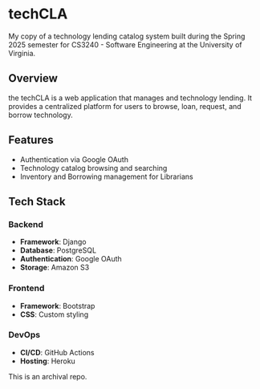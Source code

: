 # techCLA

My copy of a technology lending catalog system built during the Spring 2025 semester for CS3240 - Software Engineering at the University of Virginia.

## Overview

the techCLA is a web application that manages and technology lending. It provides a centralized platform for users to browse, loan, request, and borrow technology.

## Features

- Authentication via Google OAuth
- Technology catalog browsing and searching
- Inventory and Borrowing management for Librarians

## Tech Stack

### Backend
- **Framework**: Django
- **Database**: PostgreSQL
- **Authentication**: Google OAuth
- **Storage**: Amazon S3

### Frontend
- **Framework**: Bootstrap
- **CSS**: Custom styling

### DevOps
- **CI/CD**: GitHub Actions
- **Hosting**: Heroku


This is an archival repo.